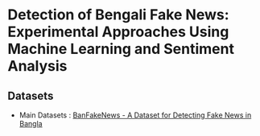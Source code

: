 # Detection of Bengali Fake News: Experimental Approaches Using Machine Learning and Sentiment Analysis
## Datasets


* Main Datasets : [BanFakeNews - A Dataset for Detecting Fake News in Bangla](https://www.kaggle.com/cryptexcode/banfakenews)
